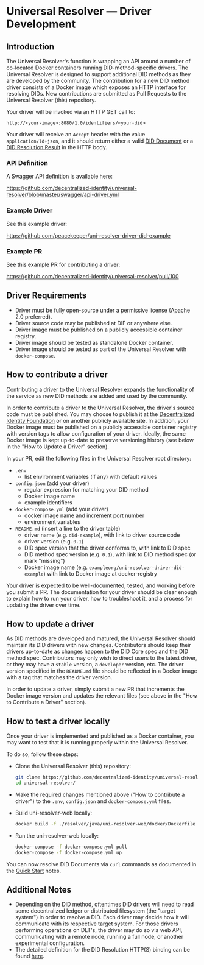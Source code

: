 # Universal Resolver — Driver Development

## Introduction

The Universal Resolver's function is wrapping an API around a number of co-located Docker containers running DID-method-specific drivers. The Universal Resolver is designed to support additional DID methods as they are developed by the community. The contribution for a new DID method driver consists of a Docker image which exposes an HTTP interface for resolving DIDs. New contributions are submitted as Pull Requests to the Universal Resolver (this) repository.

Your driver will be invoked via an HTTP GET call to:

`http://<your-image>:8080/1.0/identifiers/<your-did>`

Your driver will receive an `Accept` header with the value `application/ld+json`, and it should return either a valid [DID Document](https://w3c-ccg.github.io/did-resolution/#output-diddocument) or a [DID Resolution Result](https://w3c-ccg.github.io/did-resolution/#output-didresolutionresult) in the HTTP body.

### API Definition

A Swagger API definition is available here:

https://github.com/decentralized-identity/universal-resolver/blob/master/swagger/api-driver.yml

### Example Driver

See this example driver:

https://github.com/peacekeeper/uni-resolver-driver-did-example

### Example PR

See this example PR for contributing a driver:

https://github.com/decentralized-identity/universal-resolver/pull/100

## Driver Requirements

- Driver must be fully open-source under a permissive license (Apache 2.0 preferred).
- Driver source code may be published at DIF or anywhere else.
- Driver image must be published on a publicly accessible container registry.
- Driver image should be tested as standalone Docker container.
- Driver image should be tested as part of the Universal Resolver with `docker-compose`.

## How to contribute a driver

Contributing a driver to the Universal Resolver expands the functionality of the service as new DID methods are added and used by the community.

In order to contribute a driver to the Universal Resolver, the driver's source code must be published. You may choose to publish it at the [Decentralized Identity Foundation](https://github.com/decentralized-identity/universal-resolver/tree/master/drivers) or on another publicly available site. In addition, your Docker image must be published on a publicly accessible container registry with version tags to allow configuration of your driver. Ideally, the same Docker image is kept up-to-date to preserve versioning history (see below in the "How to Update a Driver" section).

In your PR, edit the following files in the Universal Resolver root directory:

- `.env`
  * list environment variables (if any) with default values
- `config.json` (add your driver)
  * regular expression for matching your DID method
  * Docker image name
  * example identifiers
- `docker-compose.yml` (add your driver)
  * docker image name and increment port number
  * environment variables
- `README.md` (insert a line to the driver table)
  * driver name (e.g. `did-example`), with link to driver source code
  * driver version (e.g. `0.1`)
  * DID spec version that the driver conforms to, with link to DID spec
  * DID method spec version (e.g. `0.1`), with link to DID method spec (or mark "missing")
  * Docker image name (e.g. `exampleorg/uni-resolver-driver-did-example`) with link to Docker image at docker-registry

Your driver is expected to be well-documented, tested, and working before you submit a PR. The documentation for your driver should be clear enough to explain how to run your driver, how to troubleshoot it, and a process for updating the driver over time.

## How to update a driver

As DID methods are developed and matured, the Universal Resolver should maintain its DID drivers with new changes. Contributors should keep their drivers up-to-date as changes happen to the DID Core spec and the DID method spec. Contributors may only wish to direct users to the latest driver, or they may have a `stable` version, a `developer` version, etc. The driver version specified in the `README.md` file should be reflected in a Docker image with a tag that matches the driver version.

In order to update a driver, simply submit a new PR that increments the Docker image version and updates the relevant files (see above in the "How to Contribute a Driver" section).

## How to test a driver locally

Once your driver is implemented and published as a Docker container, you may want to test that it is running properly within the Universal Resolver.

To do so, follow these steps:

- Clone the Universal Resolver (this) repository:

  ```bash
  git clone https://github.com/decentralized-identity/universal-resolver
  cd universal-resolver/
  ```

- Make the required changes mentioned above ("How to contribute a driver") to the `.env`, `config.json` and `docker-compose.yml` files.

- Build uni-resolver-web locally:

  ```bash
  docker build -f ./resolver/java/uni-resolver-web/docker/Dockerfile . -t universalresolver/uni-resolver-web
  ```

- Run the uni-resolver-web locally:

  ```bash
  docker-compose -f docker-compose.yml pull
  docker-compose -f docker-compose.yml up
  ```

You can now resolve DID Documents via `curl` commands as documented in the [Quick Start](https://github.com/decentralized-identity/universal-resolver#quick-start) notes.

## Additional Notes

- Depending on the DID method, oftentimes DID drivers will need to read some decentralized ledger or distributed filesystem (the "target system") in order to resolve a DID. Each driver may decide how it will communicate with its respective target system. For those drivers performing operations on DLT's, the driver may do so via web API, communicating with a remote node, running a full node, or another experimental configuration.
- The detailed definition for the DID Resolution HTTP(S) binding can be found [here](https://w3c-ccg.github.io/did-resolution/#bindings-https).
